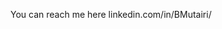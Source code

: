 You can reach me here linkedin.com/in/BMutairi/

<!---
B6xb/B6xb is a ✨ special ✨ repository because its `README.md` (this file) appears on your GitHub profile.
You can click the Preview link to take a look at your changes.
--->

